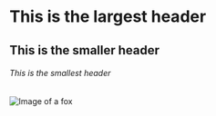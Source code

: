 # This is the largest header
## This is the smaller header
###### This is the smallest header

![Image of a fox](https://www.nrcm.org/wp-content/uploads/2018/12/Red-fox-winter-South-China-4-Hal-Winters.jpg)
